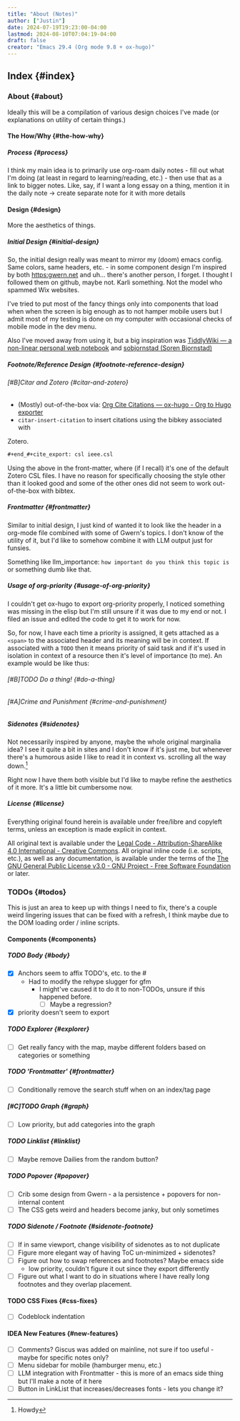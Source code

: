 ```yaml
---
title: "About (Notes)"
author: ["Justin"]
date: 2024-07-19T19:23:00-04:00
lastmod: 2024-08-10T07:04:19-04:00
draft: false
creator: "Emacs 29.4 (Org mode 9.8 + ox-hugo)"
---
```


<div class="outline-1 jvc">

## Index {#index}

<div class="outline-2 jvc">

### About {#about}

Ideally this will be a compilation of various design choices I've made (or
explanations on utility of certain things.)

<div class="outline-3 jvc">

#### The How/Why {#the-how-why}

<div class="outline-4 jvc">

##### Process {#process}

I think my main idea is to primarily use org-roam daily notes - fill out what
I'm doing (at least in regard to learning/reading, etc.) - then use that as a
link to bigger notes. Like, say, if I want a long essay on a thing, mention it
in the daily note -&gt; create separate note for it with more details

</div>

</div>

<div class="outline-3 jvc">

#### Design {#design}

More the aesthetics of things.

<div class="outline-4 jvc">

##### Initial Design {#initial-design}

So, the initial design really was meant to mirror my (doom) emacs config. Same
colors, same headers, etc. - in some component design I'm inspired by both
<https:gwern.net> and uh... there's another person, I forget. I thought I followed
them on github, maybe not. Karli something. Not the model who spammed Wix
websites.

I've tried to put most of the fancy things only into components that load when
when the screen is big enough as to not hamper mobile users but I admit most of
my testing is done on my computer with occasional checks of mobile mode in the
dev menu.

Also I've moved away from using it, but a big inspiration was [TiddlyWiki — a
non-linear personal web notebook](https://tiddlywiki.com) and [sobjornstad (Soren Bjornstad)](https://github.com/sobjornstad)

</div>

<div class="outline-4 jvc">

##### Footnote/Reference Design {#footnote-reference-design}

<div class="outline-5 jvc">

###### <span class="org-priority priority-B">[#B]</span>Citar and Zotero {#citar-and-zotero}

-   (Mostly) out-of-the-box via: [Org Cite Citations — ox-hugo - Org to Hugo exporter](https://ox-hugo.scripter.co/doc/org-cite-citations/)
-   `citar-insert-citation` to insert citations using the bibkey associated with

Zotero.

```org
#+end_#+cite_export: csl ieee.csl
```

Using the above in the front-matter, where (if I recall) it's one of the default Zotero CSL
files. I have no reason for specifically choosing the style other than it
looked good and some of the other ones did not seem to work out-of-the-box with bibtex.

</div>

</div>

<div class="outline-4 jvc">

##### Frontmatter {#frontmatter}

Similar to initial design, I just kind of wanted it to look like the header in a
org-mode file combined with some of Gwern's topics. I don't know of the utility
of it, but I'd like to somehow combine it with LLM output just for funsies.

Something like llm_importance: `how important do you think this topic is` or
something dumb like that.

</div>

<div class="outline-4 jvc">

##### Usage of org-priority {#usage-of-org-priority}

I couldn't get ox-hugo to export org-priority properly, I noticed something was
missing in the elisp but I'm still unsure if it was due to my end or not. I
filed an issue and edited the code to get it to work for now.

So, for now, I have each time a priority is assigned, it gets attached as a
`<span>` to the associated header and its meaning will be in context. If
associated with a `TODO` then it means priority of said task and if it's used in
isolation in context of a resource then it's level of importance (to me). An
example would be like thus:

<div class="outline-5 jvc">

###### <span class="org-priority priority-B">[#B]</span><span class="org-todo todo TODO">TODO</span> Do a thing! {#do-a-thing}


</div>

<div class="outline-5 jvc">

###### <span class="org-priority priority-A">[#A]</span>Crime and Punishment {#crime-and-punishment}


</div>

</div>

<div class="outline-4 jvc">

##### Sidenotes {#sidenotes}

Not necessarily inspired by anyone, maybe the whole original marginalia idea? I
see it quite a bit in sites and I don't know if it's just me, but whenever
there's a humorous aside I like to read it in context vs. scrolling all the way
down.[^fn:1]

Right now I have them both visible but I'd like to maybe refine the aesthetics
of it more. It's a little bit cumbersome now.

</div>

<div class="outline-4 jvc">

##### License {#license}

Everything original found herein is available under free/libre and copyleft terms, unless an exception is made explicit in context.

All original text is available under the [Legal Code - Attribution-ShareAlike 4.0
International - Creative Commons](https://creativecommons.org/licenses/by-sa/4.0/legalcode). All original inline code (i.e. scripts, etc.),
as well as any documentation, is available under the terms of the [The GNU
General Public License v3.0 - GNU Project - Free Software Foundation](https://www.gnu.org/licenses/gpl-3.0.html) or later.

</div>

</div>

</div>

<div class="outline-2 jvc">

### TODOs {#todos}

This is just an area to keep up with things I need to fix, there's a couple
weird lingering issues that can be fixed with a refresh, I think maybe due to
the DOM loading order / inline scripts.

<div class="outline-3 jvc">

#### Components {#components}

<div class="outline-4 jvc">

##### <span class="org-todo todo TODO">TODO</span> Body {#body}

-   [X] Anchors seem to affix TODO's, etc. to the #
    -   Had to modify the rehype slugger for gfm
        -   I might've caused it to do it to non-TODOs, unsure if this happened before.
            -   [ ] Maybe a regression?
-   [X] priority doesn't seem to export

</div>

<div class="outline-4 jvc">

##### <span class="org-todo todo TODO">TODO</span> Explorer {#explorer}

-   [ ] Get really fancy with the map, maybe different folders based on
    categories or something

</div>

<div class="outline-4 jvc">

##### <span class="org-todo todo TODO">TODO</span> 'Frontmatter' {#frontmatter}

-   [ ] Conditionally remove the search stuff when on an index/tag page

</div>

<div class="outline-4 jvc">

##### <span class="org-priority priority-C">[#C]</span><span class="org-todo todo TODO">TODO</span> Graph {#graph}

-   [ ] Low priority, but add categories into the graph

</div>

<div class="outline-4 jvc">

##### <span class="org-todo todo TODO">TODO</span> Linklist {#linklist}

-   [ ] Maybe remove Dailies from the random button?

</div>

<div class="outline-4 jvc">

##### <span class="org-todo todo TODO">TODO</span> Popover {#popover}

-   [ ] Crib some design from Gwern - a la persistence + popovers for
    non-internal content
-   [ ] The CSS gets weird and headers become janky, but only sometimes

</div>

<div class="outline-4 jvc">

##### <span class="org-todo todo TODO">TODO</span> Sidenote / Footnote {#sidenote-footnote}

-   [ ] If in same viewport, change visibility of sidenotes as to not duplicate
-   [ ] Figure more elegant way of having ToC un-minimized + sidenotes?
-   [ ] Figure out how to swap references and footnotes? Maybe emacs side
    -   low priority, couldn't figure it out since they export differently
-   [ ] Figure out what I want to do in situations where I have really long
    footnotes and they overlap placement.

</div>

</div>

<div class="outline-3 jvc">

#### <span class="org-todo todo TODO">TODO</span> CSS Fixes {#css-fixes}

-   [ ] Codeblock indentation

</div>

<div class="outline-3 jvc">

#### <span class="org-todo todo IDEA">IDEA</span> New Features {#new-features}

-   [ ] Comments? Giscus was added on mainline, not sure if too useful - maybe
    for specific notes only?
-   [ ] Menu sidebar for mobile (hamburger menu, etc.)
-   [ ] LLM integration with Frontmatter - this is more of an emacs side thing
    but I'll make a note of it here
-   [ ] Button in LinkList that increases/decreases fonts - lets you change it?

</div>

</div>

</div>

[^fn:1]: Howdy
